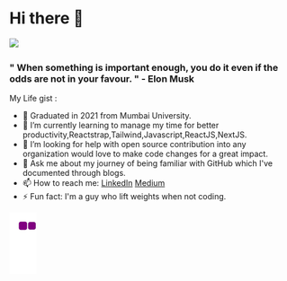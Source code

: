 # Hi there 👋

 ![](https://komarev.com/ghpvc/?username=Virajj28&color=blue&style=plastic)


### " When something is important enough, you do it even if the odds are not in your favour. " - Elon Musk

My Life gist :

- 🔭 Graduated in 2021 from Mumbai University.
- 🌱 I’m currently learning to manage my time for better productivity,Reactstrap,Tailwind,Javascript,ReactJS,NextJS.
- 🤔 I’m looking for help with open source contribution into any organization would love to make code changes for a great impact.
- 💬 Ask me about my journey of being familiar with GitHub which I've documented through blogs.
- 📫 How to reach me: [LinkedIn](https://www.linkedin.com/in/viraj-jadhav-b717121b7/)
                       [Medium](https://viraj28j.medium.com/) 
- ⚡ Fun fact: I'm a guy who lift weights when not coding.

![snake gif](https://github.com/Virajj28/Virajj28/blob/output/github-contribution-grid-snake.gif)

